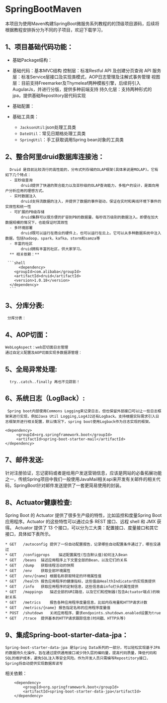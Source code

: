 # SpringBootMaven
本项目为使用Maven构建SpringBoot微服务系列教程的的顶级项目源码，后续将根据教程安排拆分为不同的子项目，欢迎下载学习，

## 1、项目基础代码功能：
   * 基础Package结构：
    
   * 基础代码：基本MVC结构
     控制层：标准Restful API 及创建分页查询 API
     服务层：标准Service层接口及实现类模式，AOP日志管理及注解式事务管理
     视图层：目前支持Freemarker及Thymeleaf两种模板引擎，后续将引入AugularJs，并进行分版，提供多种前端支持
     持久化层：支持两种形式的jpa，提供基础Repostitory层代码实现
   * 基础配置：
     
   * 基础工具类：
     - `JacksonUtil`:json处理工具类
     - `DateUtil`：常见日期格处理工具类
     - `SpringUtil`：手工获取调用Spring bean对象的工具类
## 2、整合阿里druid数据库连接池：
      Druid 是目前比较流行的高性能的，分布式列存储的OLAP框架(具体来说是MOLAP)。它有如下几个特点：
      - 亚秒级查询
           druid提供了快速的聚合能力以及亚秒级的OLAP查询能力，多租户的设计，是面向用户分析应用的理想方式。
      - 实时数据注入
           druid支持流数据的注入，并提供了数据的事件驱动，保证在实时和离线环境下事件的实效性和统一性
      - 可扩展的PB级存储
           druid集群可以很方便的扩容到PB的数据量，每秒百万级别的数据注入。即便在加大数据规模的情况下，也能保证时其效性
      - 多环境部署
           druid既可以运行在商业的硬件上，也可以运行在云上。它可以从多种数据系统中注入数据，包括hadoop，spark，kafka，storm和samza等
      - 丰富的社区
           druid拥有丰富的社区，供大家学习。
      ** 相关依赖：**
      
     ```shell
          <dependency>
		<groupId>com.alibaba</groupId>
		<artifactId>druid</artifactId>
		<version>1.0.18</version>
	  </dependency>
      ```
      
## 3、分库分表:
    
     
     分库分表：
     
## 4、AOP切面：
    WebLogAspect：web层切面日志管理
    通过自定义配置及AOP切面实现多数据源管理：
    
## 5、全局异常处理:
      try..catch..finally 再也不见踪影！
## 6、系统日志（LogBack）:
     Spring boot内部使用Commons Logging来记录日志，但也保留外部接口可以让一些日志框架来进行实现，例如Java Util Logging,Log4J2还有Logback。支持根据实际需求引入日志框架并进行相关配置，默认情况下，spring boot使用Logback作为日志实现的框架。
   ```shell
   <dependency> 
	    <groupId>org.springframework.boot</groupId>
	    <artifactId>spring-boot-starter-mail</artifactId>
   </dependency>  
   ```
## 7、邮件发送:
   针对注册验证，忘记密码或者是给用户发送营销信息，应该是网站的必备拓展功能之一，传统Spring项目中我们一般使用JavaMail相关api来开发有关邮件的相关代码，SpringBoot针对邮件发送提供了一套更简易使用的封装。
 
## 8、Actuator健康检查:
Spring Boot 的 Actuator 提供了很多生产级的特性，比如监控和度量Spring Boot 应用程序。Actuator 的这些特性可以通过众多 REST 接口、远程 shell 和 JMX 获得。
   Actuator 提供了 13 个接口，可以分为三大类：配置接口、度量接口和其它接口，具体如下表所示。
  
    * GET	/autoconfig	提供了一份自动配置报告，记录哪些自动配置条件通过了，哪些没通过
    * GET	/configprops	描述配置属性(包含默认值)如何注入Bean
    * GET	/beans	描述应用程序上下文里全部的Bean，以及它们的关系
    * GET	/dump	获取线程活动的快照
    * GET	/env	获取全部环境属性
    * GET	/env/{name}	根据名称获取特定的环境属性值
    * GET	/health	报告应用程序的健康指标，这些值由HealthIndicator的实现类提供
    * GET	/info	获取应用程序的定制信息，这些信息由info打头的属性提供
    * GET	/mappings	描述全部的URI路径，以及它们和控制器(包含Actuator端点)的映射关系
    * GET	/metrics	报告各种应用程序度量信息，比如内存用量和HTTP请求计数
    * GET	/metrics/{name}	报告指定名称的应用程序度量值
    * POST	/shutdown	关闭应用程序，要求endpoints.shutdown.enabled设置为true
    * GET	/trace	提供基本的HTTP请求跟踪信息(时间戳、HTTP头等)
## 9、集成Spring-boot-starter-data-jpa：
    Spring-boot-starter-data-jpa 是Spring Data系列的一部分，可以轻松实现基于JPA的数据持久化操作，旨在通过提供通用接口减少持久层的编码量，提高代码质量，降低代码和SQL的维护成本，避免SQL注入等安全风险。作为开发人员只需编写Repostitory接口，Spring将自动提供实现数据库读写
   相关依赖：
   ```shell
       <dependency>
           <groupId>org.springframework.boot</groupId>
           <artifactId>spring-boot-starter-data-jpa</artifactId>
       </dependency>
   ```
